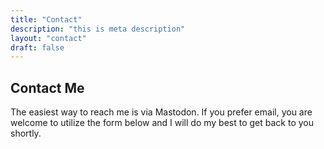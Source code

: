 ```yaml
---
title: "Contact"
description: "this is meta description"
layout: "contact"
draft: false
---
```

## Contact Me

The easiest way to reach me is via Mastodon. If you prefer email, you are welcome to utilize the form below and I will do my best to get back to you shortly.
